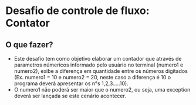 # Desafio de controle de fluxo: Contator

## O que fazer?
- Este desafio tem como objetivo elaborar um contador que através de parametros númericos informado pelo usuário no terminal (numero1 e numero2), exibe a diferença em quantidade entre os números digitados (Ex. numero1 = 10 e numero2 = 20, neste caso a diferença é 10 o programa deverá apresentar os n°s 1,2,3.....10).
- O numero1 não poderá ser maior que o numero2, ou seja, uma exception deverá ser lançada se este cenário acontecer.
